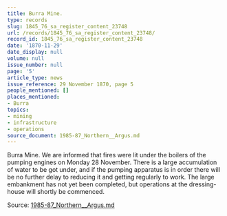 ```yaml
---
title: Burra Mine.
type: records
slug: 1845_76_sa_register_content_23748
url: /records/1845_76_sa_register_content_23748/
record_id: 1845_76_sa_register_content_23748
date: '1870-11-29'
date_display: null
volume: null
issue_number: null
page: '5'
article_type: news
issue_reference: 29 November 1870, page 5
people_mentioned: []
places_mentioned:
- Burra
topics:
- mining
- infrastructure
- operations
source_document: 1985-87_Northern__Argus.md
---
```


Burra Mine.  We are informed that fires were lit under the boilers of the pumping engines on Monday 28 November.  There is a large accumulation of water to be got under, and if the pumping apparatus is in order there will be no further delay to reducing it and getting regularly to work.  The large embankment has not yet been completed, but operations at the dressing-house will shortly be commenced.

Source: [1985-87_Northern__Argus.md](/downloads/markdown/1985-87_Northern__Argus.md)
